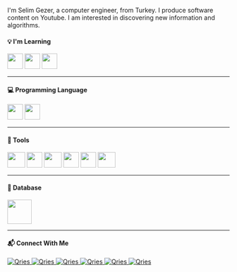 <!--![Selim Gezer's card name](https://cardivo.vercel.app/api?name=Selim%20Gezer&description=Hi,%20Thank%20You%20for%20taking%20the%20time%20to%20view%20my%20GitHub%20Profile.%20%F0%9F%91%8B&image=https://yt3.ggpht.com/ytc/AKedOLRAdem5yd4wHB_fwUSMn0iDYA2GeMYfO2dpXLFIHg=s176-c-k-c0x00ffffff-no-rj&backgroundColor=%23ecf0f1&pattern=topography&opacity=0.05)
-->

I'm Selim Gezer, a computer engineer, from Turkey. I produce software content on Youtube. I am interested in discovering new information and algorithms.


#### 💡 I'm Learning
<p align="left">
<img src="https://cdn.jsdelivr.net/gh/devicons/devicon/icons/spring/spring-original.svg" width="35" height="35" />
<img src="https://cdn.jsdelivr.net/gh/devicons/devicon/icons/java/java-original-wordmark.svg" width="35" height="35"/>
<img src="https://cdn.jsdelivr.net/gh/devicons/devicon/icons/postgresql/postgresql-original-wordmark.svg" width="35" height="35" />
</p>

---

#### 💻 Programming Language
<p align="left">
<img src="https://cdn.jsdelivr.net/gh/devicons/devicon/icons/csharp/csharp-original.svg" width="35" height="35" />
<img src="https://cdn.jsdelivr.net/gh/devicons/devicon/icons/c/c-original.svg" width="35" height="35" />
</p>

----

#### 🧰 Tools
<p align="left">
<img src="https://cdn.jsdelivr.net/gh/devicons/devicon/icons/unity/unity-original.svg" width="40" height="35" />
<img src="https://cdn.jsdelivr.net/gh/devicons/devicon/icons/android/android-original.svg" width="35" height="35" />
<img src="https://cdn.jsdelivr.net/gh/devicons/devicon/icons/visualstudio/visualstudio-plain.svg" width="40" height="35"/>
<img src="https://cdn.jsdelivr.net/gh/devicons/devicon/icons/git/git-original.svg"  width="35" height="35" />
<img src="https://cdn.jsdelivr.net/gh/devicons/devicon/icons/github/github-original.svg" width="35" height="35" />
<img src="https://cdn.jsdelivr.net/gh/devicons/devicon/icons/windows8/windows8-original.svg"  width="40" height="35"/>
</p>

----

#### 📁  Database
<p align="left">
<img src="https://cdn.jsdelivr.net/gh/devicons/devicon/icons/mysql/mysql-original-wordmark.svg"  width="55" height="55" />
</p>

----

#### 📬 Connect With Me
<p align="left">

<a href="https://www.youtube.com/channel/UCnn1UMgLKRJSS_JO-CrSWpA">
         <img alt="Qries" src="https://img.icons8.com/external-justicon-lineal-color-justicon/35/000000/external-youtube-social-media-justicon-lineal-color-justicon.png">
</a>

<a href="https://www.udemy.com/user/selim-gezer/">
         <img alt="Qries" src="https://img.icons8.com/external-tal-revivo-tritone-tal-revivo/35/000000/external-udemycom-is-an-online-learning-and-teaching-platform-logo-tritone-tal-revivo.png">
</a>

<a href="https://www.linkedin.com/in/selimgezer/">
         <img alt="Qries" <img src="https://img.icons8.com/external-justicon-lineal-color-justicon/35/000000/external-linkedin-social-media-justicon-lineal-color-justicon.png">
</a>

<a href="https://play.google.com/store/apps/dev?id=6790079490076297988">
         <img alt="Qries" src="https://img.icons8.com/doodle/35/000000/google-play.png">
</a>

<a href="https://www.instagram.com/ginfisoftware/">
         <img alt="Qries" src="https://img.icons8.com/external-justicon-lineal-color-justicon/35/000000/external-instagram-social-media-justicon-lineal-color-justicon.png">
</a>

<a href="https://www.hackerrank.com/27selimgezer">
         <img alt="Qries" src="https://img.icons8.com/external-tal-revivo-shadow-tal-revivo/35/000000/external-hackerrank-is-a-technology-company-that-focuses-on-competitive-programming-logo-shadow-tal-revivo.png">
</a>

</p>

